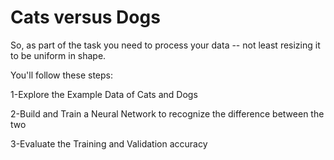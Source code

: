 # Cats versus Dogs


So, as part of the task you need to process your data -- not least resizing it to be uniform in shape.

You'll follow these steps:

1-Explore the Example Data of Cats and Dogs 

2-Build and Train a Neural Network to recognize the difference between the two

3-Evaluate the Training and Validation accuracy
